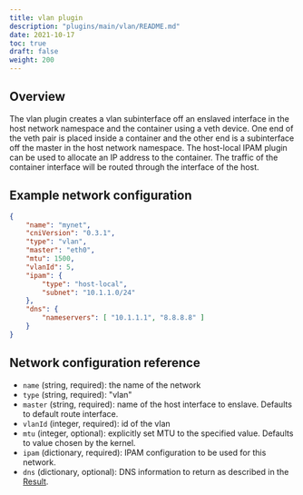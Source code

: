 ```yaml
---
title: vlan plugin
description: "plugins/main/vlan/README.md"
date: 2021-10-17
toc: true
draft: false
weight: 200
---
```


## Overview
The vlan plugin creates a vlan subinterface off an enslaved interface in the host network namespace and the container using a veth device. One end of the veth pair is placed inside a container and the other end is a subinterface off the master in the host network namespace. The host-local IPAM plugin can be used to allocate an IP address to the container. The traffic of the container interface will be routed through the interface of the host.

## Example network configuration

```json
{
	"name": "mynet",
	"cniVersion": "0.3.1",
	"type": "vlan",
	"master": "eth0",
	"mtu": 1500,
	"vlanId": 5,
	"ipam": {
		"type": "host-local",
		"subnet": "10.1.1.0/24"
	},
	"dns": {
		"nameservers": [ "10.1.1.1", "8.8.8.8" ]
	}
}
```

## Network configuration reference

* `name` (string, required): the name of the network
* `type` (string, required): "vlan"
* `master` (string, required): name of the host interface to enslave. Defaults to default route interface.
* `vlanId` (integer, required): id of the vlan
* `mtu` (integer, optional): explicitly set MTU to the specified value. Defaults to value chosen by the kernel.
* `ipam` (dictionary, required): IPAM configuration to be used for this network.
* `dns` (dictionary, optional): DNS information to return as described in the [Result](https://github.com/containernetworking/cni/blob/master/SPEC.md#result).

